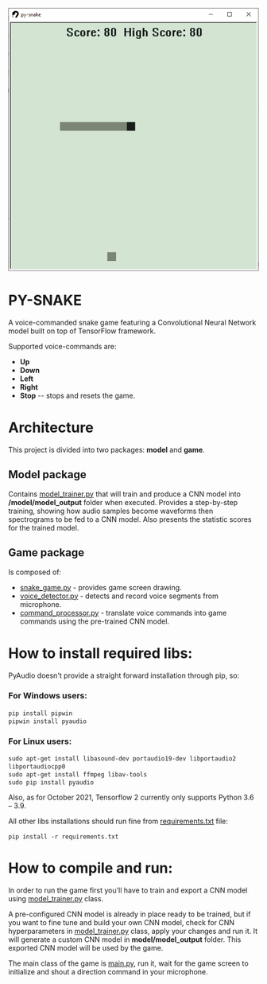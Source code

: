 <p align="center">
  <img src="/assets/screenshot.png">
</p>

# PY-SNAKE

A voice-commanded snake game featuring a Convolutional Neural Network model built on top of TensorFlow framework.

Supported voice-commands are:

- **Up**
- **Down**
- **Left**
- **Right**
- **Stop** -- stops and resets the game.

# Architecture

This project is divided into two packages: **model** and **game**. 

## Model package

Contains [model_trainer.py](model/model_trainer.py) that will train and produce a CNN model into 
**/model/model_output** folder when executed. Provides a step-by-step training, showing how audio samples
become waveforms then spectrograms to be fed to a CNN model. Also presents the statistic scores for
the trained model.

## Game package

Is composed of:

 - [snake_game.py](game/snake_game.py) - provides game screen drawing.
 - [voice_detector.py](game/voice_detector.py) - detects and record voice segments from microphone.
 - [command_processor.py](game/command_processor.py) - translate voice commands into game commands using the 
pre-trained CNN model.

# How to install required libs:

PyAudio doesn't provide a straight forward installation through pip, so:

### For Windows users:

    pip install pipwin
    pipwin install pyaudio

### For Linux users:

    sudo apt-get install libasound-dev portaudio19-dev libportaudio2 libportaudiocpp0
    sudo apt-get install ffmpeg libav-tools
    sudo pip install pyaudio

Also, as for October 2021, Tensorflow 2 currently only supports Python 3.6 – 3.9.

All other libs installations should run fine from [requirements.txt](requirements.txt) file:

    pip install -r requirements.txt


# How to compile and run:

In order to run the game first you'll have to train and export a CNN model using [model_trainer.py](model/model_trainer.py) 
class. 

A pre-configured CNN model is already in place ready to be trained, but if you want to  fine tune and build your own CNN 
model, check for CNN hyperparameters in [model_trainer.py](model/model_trainer.py) class, 
apply your changes and run it. It will generate a custom CNN model in **model/model_output** folder. This exported
CNN model will be used by the game.

The main class of the game is [main.py](__main__.py), run it, wait for the game screen to initialize and shout a direction 
command in your microphone.